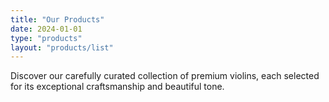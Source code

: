 ```yaml
---
title: "Our Products"
date: 2024-01-01
type: "products"
layout: "products/list"
---
```


Discover our carefully curated collection of premium violins, each selected for its exceptional craftsmanship and beautiful tone.
